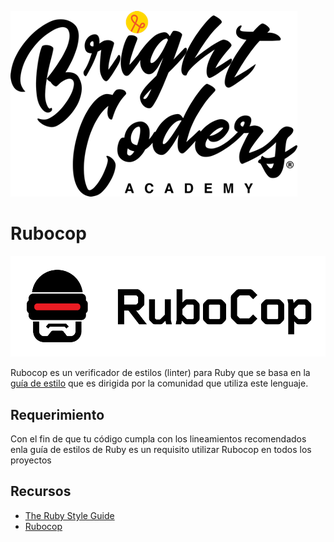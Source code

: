 ![BC logo](../../img/logo-bc.png)

# Rubocop
![rubocop](img/rubo-logo.png)

Rubocop es un verificador de estilos (linter) para Ruby que se basa en la [guía de estilo](https://rubystyle.guide/) que es dirigida por la comunidad que utiliza este lenguaje.

## Requerimiento

Con el fin de que tu código cumpla con los lineamientos recomendados enla guía de estilos de Ruby es un requisito utilizar Rubocop en todos los proyectos

## Recursos

- [The Ruby Style Guide](https://rubystyle.guide/)
- [Rubocop](https://rubocop.org/)
